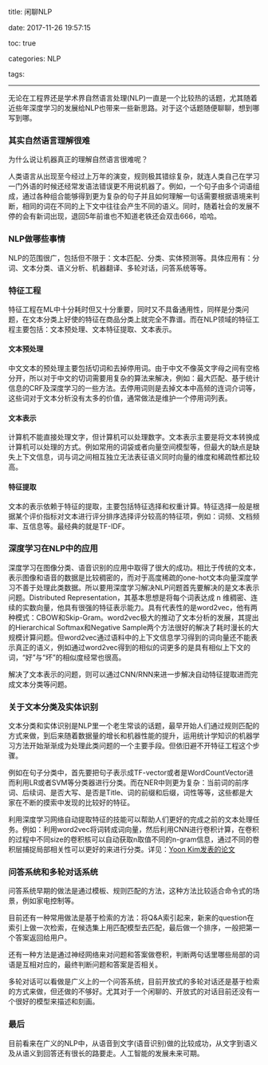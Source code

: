 title: 闲聊NLP

date: 2017-11-26 19:57:15

toc: true

categories: NLP

tags:

---
无论在工程界还是学术界自然语言处理(NLP)一直是一个比较热的话题，尤其随着近些年深度学习的发展给NLP也带来一些新思路。对于这个话题随便聊聊，想到哪写到哪。

### 其实自然语言理解很难
为什么说让机器真正的理解自然语言很难呢？

人类语言从出现至今经过上万年的演变，规则极其错综复杂，就连人类自己在学习一门外语的时候还经常发语法错误更不用说机器了。例如，一个句子由多个词语组成，通过各种组合能够得到更为复杂的句子并且如何理解一句话需要根据语境来判断，相同的词在不同的上下文中往往会产生不同的语义。同时，随着社会的发展不停的会有新词出现，退回5年前谁也不知道老铁还会双击666，哈哈。

### NLP做哪些事情
NLP的范围很广，包括但不限于：文本匹配、分类、实体预测等。具体应用有：分词、文本分类、语义分析、机器翻译、多轮对话，问答系统等等。

### 特征工程
特征工程在ML中十分耗时但又十分重要，同时又不具备通用性，同样是分类问题，在文本分类上好使的特征在商品分类上就完全不靠谱。而在NLP领域的特征工程主要包括：文本预处理、文本特征提取、文本表示。

#### 文本预处理
中文文本的预处理主要包括切词和去掉停用词。由于中文不像英文字母之间有空格分开，所以对于中文的切词需要用复杂的算法来解决，例如：最大匹配、基于统计信息的CRF及深度学习的一些方法。去停用词则是去掉文本中高频的连词介词等，这些词对于文本分析没有太多的价值，通常做法是维护一个停用词列表。

#### 文本表示
计算机不能直接处理文字，但计算机可以处理数字。文本表示主要是将文本转换成计算机可以处理的方式。例如常用的词袋或者向量空间模型等，但最大的缺点是缺失上下文信息，词与词之间相互独立无法表征语义同时向量的维度和稀疏性都比较高。

#### 特征提取
文本的表示依赖于特征的提取，主要包括特征选择和权重计算。特征选择一般是根据某个评价指标对文本进行评分排序选择评分较高的特征项，例如：词频、文档频率、互信息等。最经典的就是TF-IDF。

### 深度学习在NLP中的应用
深度学习在图像分类、语音识别的应用中取得了很大的成功。相比于传统的文本，表示图像和语音的数据是比较稠密的，而对于高度稀疏的one-hot文本向量深度学习不善于处理此类数据。所以要用深度学习解决NLP问题首先要解决的是文本表示问题。Distributed Representation，其基本思想是将每个词表达成 n 维稠密、连续的实数向量，他具有很强的特征表示能力。具有代表性的是word2vec，他有两种模式：CBOW和Skip-Gram。word2vec极大的推动了文本分析的发展，其提出的Hierarchical Softmax和Negative Sample两个方法很好的解决了耗时漫长的大规模计算问题。但word2vec通过语料中的上下文信息学习得到的词向量还不能表示真正的语义，例如通过word2vec得到的相似的词更多的是具有相似上下文的词，“好”与“坏”的相似度经常也很高。

解决了文本表示的问题，则可以通过CNN/RNN来进一步解决自动特征提取进而完成文本分类等问题。

### 关于文本分类及实体识别
文本分类和实体识别是NLP里一个老生常谈的话题，最早开始人们通过规则匹配的方式来做，到后来随着数据量的增长和机器性能的提升，运用统计学知识的机器学习方法开始渐渐成为处理此类问题的一个主要手段。但依旧避不开特征工程这个步骤。

例如在句子分类中，首先要把句子表示成TF-vector或者是WordCountVector进而利用LR或者SVM等分类器进行分类。而在NER中则更为复杂：当前词的前序词、后续词、是否大写、是否是Title、词的前缀和后缀，词性等等，这些都是大家在不断的摸索中发现的比较好的特征。

利用深度学习网络自动提取特征的技能可以帮助人们更好的完成之前的文本处理任务。例如：利用word2vec将词转成词向量，然后利用CNN进行卷积计算，在卷积的过程中不同size的卷积核可以自动获取n取值不同的n-gram信息，通过不同的卷积层捕捉局部相关性可以更好的来进行分类。详见：[Yoon Kim发表的论文](https://arxiv.org/abs/1408.5882)

### 问答系统和多轮对话系统
问答系统早期的做法是通过模板、规则匹配的方法，这种方法比较适合命令式的场景，例如家电控制等。

目前还有一种常用做法是基于检索的方法：将Q&A索引起来，新来的question在索引上做一次检索，在候选集上用匹配模型去匹配，最后做一个排序，一般把第一个答案返回给用户。

还有一种方法是通过神经网络来对问题和答案做卷积，判断两句话里哪些局部的词语是互相对应的，最终判断问题和答案是否相关。

多轮对话可以看做是广义上的一个问答系统，目前开放式的多轮对话还是基于检索的方式来做，但还做的不够好。尤其对于一个闲聊的、开放式的对话目前还没有一个很好的模型来描述和刻画。

### 最后
目前看来在广义的NLP中，从语音到文字(语音识别)做的比较成功，从文字到语义及从语义到回答还有很长的路要走。人工智能的发展未来可期。
